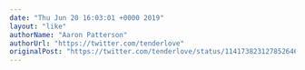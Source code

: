 ```yaml
---
date: "Thu Jun 20 16:03:01 +0000 2019"
layout: "like"
authorName: "Aaron Patterson"
authorUrl: "https://twitter.com/tenderlove"
originalPost: "https://twitter.com/tenderlove/status/1141738231278526465"
---
```

